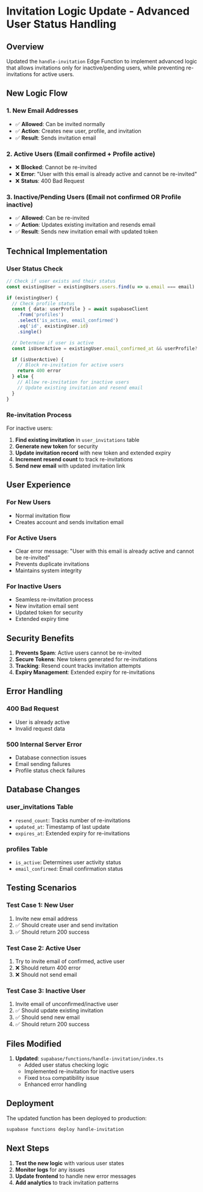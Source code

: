 # Invitation Logic Update - Advanced User Status Handling

## Overview

Updated the `handle-invitation` Edge Function to implement advanced logic that allows invitations only for inactive/pending users, while preventing re-invitations for active users.

## New Logic Flow

### 1. **New Email Addresses**
- ✅ **Allowed**: Can be invited normally
- ✅ **Action**: Creates new user, profile, and invitation
- ✅ **Result**: Sends invitation email

### 2. **Active Users** (Email confirmed + Profile active)
- ❌ **Blocked**: Cannot be re-invited
- ❌ **Error**: "User with this email is already active and cannot be re-invited"
- ❌ **Status**: 400 Bad Request

### 3. **Inactive/Pending Users** (Email not confirmed OR Profile inactive)
- ✅ **Allowed**: Can be re-invited
- ✅ **Action**: Updates existing invitation and resends email
- ✅ **Result**: Sends new invitation email with updated token

## Technical Implementation

### User Status Check
```typescript
// Check if user exists and their status
const existingUser = existingUsers.users.find(u => u.email === email)

if (existingUser) {
  // Check profile status
  const { data: userProfile } = await supabaseClient
    .from('profiles')
    .select('is_active, email_confirmed')
    .eq('id', existingUser.id)
    .single()

  // Determine if user is active
  const isUserActive = existingUser.email_confirmed_at && userProfile?.is_active

  if (isUserActive) {
    // Block re-invitation for active users
    return 400 error
  } else {
    // Allow re-invitation for inactive users
    // Update existing invitation and resend email
  }
}
```

### Re-invitation Process
For inactive users:
1. **Find existing invitation** in `user_invitations` table
2. **Generate new token** for security
3. **Update invitation record** with new token and extended expiry
4. **Increment resend count** to track re-invitations
5. **Send new email** with updated invitation link

## User Experience

### For New Users
- Normal invitation flow
- Creates account and sends invitation email

### For Active Users
- Clear error message: "User with this email is already active and cannot be re-invited"
- Prevents duplicate invitations
- Maintains system integrity

### For Inactive Users
- Seamless re-invitation process
- New invitation email sent
- Updated token for security
- Extended expiry time

## Security Benefits

1. **Prevents Spam**: Active users cannot be re-invited
2. **Secure Tokens**: New tokens generated for re-invitations
3. **Tracking**: Resend count tracks invitation attempts
4. **Expiry Management**: Extended expiry for re-invitations

## Error Handling

### 400 Bad Request
- User is already active
- Invalid request data

### 500 Internal Server Error
- Database connection issues
- Email sending failures
- Profile status check failures

## Database Changes

### user_invitations Table
- `resend_count`: Tracks number of re-invitations
- `updated_at`: Timestamp of last update
- `expires_at`: Extended expiry for re-invitations

### profiles Table
- `is_active`: Determines user activity status
- `email_confirmed`: Email confirmation status

## Testing Scenarios

### Test Case 1: New User
1. Invite new email address
2. ✅ Should create user and send invitation
3. ✅ Should return 200 success

### Test Case 2: Active User
1. Try to invite email of confirmed, active user
2. ❌ Should return 400 error
3. ❌ Should not send email

### Test Case 3: Inactive User
1. Invite email of unconfirmed/inactive user
2. ✅ Should update existing invitation
3. ✅ Should send new email
4. ✅ Should return 200 success

## Files Modified

1. **Updated**: `supabase/functions/handle-invitation/index.ts`
   - Added user status checking logic
   - Implemented re-invitation for inactive users
   - Fixed `btoa` compatibility issue
   - Enhanced error handling

## Deployment

The updated function has been deployed to production:
```bash
supabase functions deploy handle-invitation
```

## Next Steps

1. **Test the new logic** with various user states
2. **Monitor logs** for any issues
3. **Update frontend** to handle new error messages
4. **Add analytics** to track invitation patterns 